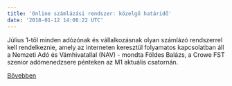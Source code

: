 ```yaml
---
title: 'Online számlázási rendszer: közelgő határidő'
date: '2018-01-12 14:08:22 UTC'
---
```


Július 1-től minden adózónak és vállalkozásnak olyan számlázó rendszerrel kell rendelkeznie, amely az interneten keresztül folyamatos kapcsolatban áll a Nemzeti Adó és Vámhivatallal (NAV) - mondta Földes Balázs, a Crowe FST szenior adómenedzsere pénteken az M1 aktuális csatornán.


[Bővebben](http://ift.tt/2qW08HD)
